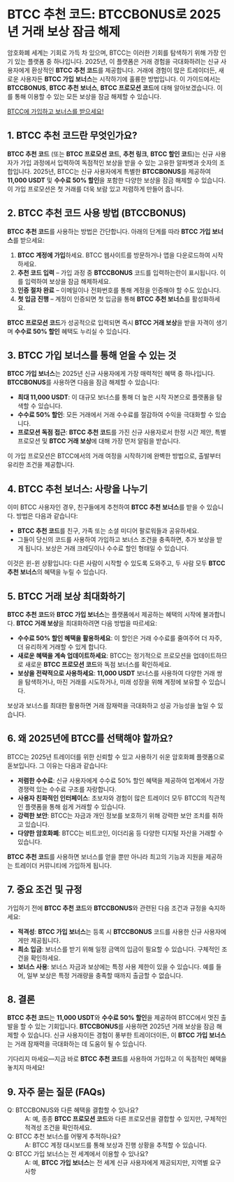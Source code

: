 <h1>BTCC 추천 코드: BTCCBONUS로 2025년 거래 보상 잠금 해제</h1>
        </header>

<section>
          <p>암호화폐 세계는 기회로 가득 차 있으며, BTCC는 이러한 기회를 탐색하기 위해 가장 인기 있는 플랫폼 중 하나입니다. 2025년, 이 플랫폼은 거래 경험을 극대화하려는 신규 사용자에게 환상적인 <strong>BTCC 추천 코드</strong>를 제공합니다. 거래에 경험이 많은 트레이더든, 새로운 사용자든 <strong>BTCC 가입 보너스</strong>는 시작하기에 훌륭한 방법입니다. 이 가이드에서는 <strong>BTCCBONUS</strong>, <strong>BTCC 추천 보너스</strong>, <strong>BTCC 프로모션 코드</strong>에 대해 알아보겠습니다. 이를 통해 이용할 수 있는 모든 보상을 잠금 해제할 수 있습니다.</p>
      </section>
<a href="https://partner.btcc.com/us/c/BTCCBONUS/9303" target="_blank">BTCC에 가입하고 보너스를 받으세요!</a>

  <section>
    <h2>1. BTCC 추천 코드란 무엇인가요?</h2>
            <p><strong>BTCC 추천 코드</strong> (또는 <strong>BTCC 프로모션 코드</strong>, <strong>추천 링크</strong>, <strong>BTCC 할인 코드</strong>)는 신규 사용자가 가입 과정에서 입력하여 독점적인 보상을 받을 수 있는 고유한 알파벳과 숫자의 조합입니다. 2025년, BTCC는 신규 사용자에게 특별한 <strong>BTCCBONUS</strong>를 제공하여 <strong>11,000 USDT</strong> 및 <strong>수수료 50% 할인</strong>을 포함한 다양한 보상을 잠금 해제할 수 있습니다. 이 가입 프로모션은 첫 거래를 더욱 보람 있고 저렴하게 만들어 줍니다.</p>
        </section>

<section>
<h2>2. BTCC 추천 코드 사용 방법 (BTCCBONUS)</h2>
            <p><strong>BTCC 추천 코드</strong>를 사용하는 방법은 간단합니다. 아래의 단계를 따라 <strong>BTCC 가입 보너스</strong>를 받으세요:</p>
            <ol>
                <li><strong>BTCC 계정에 가입</strong>하세요. BTCC 웹사이트를 방문하거나 앱을 다운로드하여 시작하세요.</li>
                <li><strong>추천 코드 입력</strong> – 가입 과정 중 <strong>BTCCBONUS</strong> 코드를 입력하는란이 표시됩니다. 이를 입력하여 보상을 잠금 해제하세요.</li>
                <li><strong>인증 절차 완료</strong> – 이메일이나 전화번호를 통해 계정을 인증해야 할 수도 있습니다.</li>
                <li><strong>첫 입금 진행</strong> – 계정이 인증되면 첫 입금을 통해 <strong>BTCC 추천 보너스</strong>를 활성화하세요.</li>
            </ol>
            <p><strong>BTCC 프로모션 코드</strong>가 성공적으로 입력되면 즉시 <strong>BTCC 거래 보상</strong>을 받을 자격이 생기며 <strong>수수료 50% 할인</strong> 혜택도 누리실 수 있습니다.</p>
        </section>

  <section>
    <h2>3. BTCC 가입 보너스를 통해 얻을 수 있는 것</h2>
            <p><strong>BTCC 가입 보너스</strong>는 2025년 신규 사용자에게 가장 매력적인 혜택 중 하나입니다. <strong>BTCCBONUS</strong>를 사용하면 다음을 잠금 해제할 수 있습니다:</p>
            <ul>
                <li><strong>최대 11,000 USDT</strong>: 이 대규모 보너스를 통해 더 높은 시작 자본으로 플랫폼을 탐색할 수 있습니다.</li>
                <li><strong>수수료 50% 할인</strong>: 모든 거래에서 거래 수수료를 절감하여 수익을 극대화할 수 있습니다.</li>
                <li><strong>프로모션 독점 접근</strong>: <strong>BTCC 추천 코드</strong>를 가진 신규 사용자로서 한정 시간 제안, 특별 프로모션 및 <strong>BTCC 거래 보상</strong>에 대해 가장 먼저 알림을 받습니다.</li>
            </ul>
            <p>이 가입 프로모션은 BTCC에서의 거래 여정을 시작하기에 완벽한 방법으로, 출발부터 유리한 조건을 제공합니다.</p>
        </section>

<section>
      <h2>4. BTCC 추천 보너스: 사랑을 나누기</h2>
            <p>이미 BTCC 사용자인 경우, 친구들에게 추천하여 <strong>BTCC 추천 보너스</strong>를 받을 수 있습니다. 방법은 다음과 같습니다:</p>
            <ul>
                <li><strong>BTCC 추천 코드</strong>를 친구, 가족 또는 소셜 미디어 팔로워들과 공유하세요.</li>
                <li>그들이 당신의 코드를 사용하여 가입하고 보너스 조건을 충족하면, 추가 보상을 받게 됩니다. 보상은 거래 크레딧이나 수수료 할인 형태일 수 있습니다.</li>
            </ul>
          <p>이것은 윈-윈 상황입니다: 다른 사람이 시작할 수 있도록 도와주고, 두 사람 모두 <strong>BTCC 추천 보너스</strong>의 혜택을 누릴 수 있습니다.</p>
        </section>

<section>
            <h2>5. BTCC 거래 보상 최대화하기</h2>
            <p><strong>BTCC 추천 코드</strong>와 <strong>BTCC 가입 보너스</strong>는 플랫폼에서 제공하는 혜택의 시작에 불과합니다. <strong>BTCC 거래 보상</strong>을 최대화하려면 다음 방법을 따르세요:</p>
            <ul>
                <li><strong>수수료 50% 할인 혜택을 활용하세요</strong>: 이 할인은 거래 수수료를 줄여주어 더 자주, 더 유리하게 거래할 수 있게 합니다.</li>
                <li><strong>새로운 혜택을 계속 업데이트하세요</strong>: BTCC는 정기적으로 프로모션을 업데이트하므로 새로운 <strong>BTCC 프로모션 코드</strong>와 독점 보너스를 확인하세요.</li>
                <li><strong>보상을 전략적으로 사용하세요</strong>: <strong>11,000 USDT</strong> 보너스를 사용하여 다양한 거래 쌍을 탐색하거나, 마진 거래를 시도하거나, 미래 성장을 위해 계정에 보유할 수 있습니다.</li>
            </ul>
            <p>보상과 보너스를 최대한 활용하면 거래 잠재력을 극대화하고 성공 가능성을 높일 수 있습니다.</p>
        </section>

  <section>
            <h2>6. 왜 2025년에 BTCC를 선택해야 할까요?</h2>
            <p>BTCC는 2025년 트레이더를 위한 신뢰할 수 있고 사용하기 쉬운 암호화폐 플랫폼으로 돋보입니다. 그 이유는 다음과 같습니다:</p>
            <ul>
                <li><strong>저렴한 수수료</strong>: 신규 사용자에게 수수료 50% 할인 혜택을 제공하여 업계에서 가장 경쟁력 있는 수수료 구조를 자랑합니다.</li>
                <li><strong>사용자 친화적인 인터페이스</strong>: 초보자와 경험이 많은 트레이더 모두 BTCC의 직관적인 플랫폼을 통해 쉽게 거래할 수 있습니다.</li>
                <li><strong>강력한 보안</strong>: BTCC는 자금과 개인 정보를 보호하기 위해 강력한 보안 조치를 취하고 있습니다.</li>
                <li><strong>다양한 암호화폐</strong>: BTCC는 비트코인, 이더리움 등 다양한 디지털 자산을 거래할 수 있습니다.</li>
            </ul>
            <p><strong>BTCC 추천 코드</strong>를 사용하면 보너스를 얻을 뿐만 아니라 최고의 기능과 지원을 제공하는 트레이더 커뮤니티에 가입하게 됩니다.</p>
        </section>

<section>
  <h2>7. 중요 조건 및 규정</h2>
          <p>가입하기 전에 <strong>BTCC 추천 코드</strong>와 <strong>BTCCBONUS</strong>와 관련된 다음 조건과 규정을 숙지하세요:</p>
            <ul>
              <li><strong>적격성</strong>: <strong>BTCC 가입 보너스</strong>는 등록 시 <strong>BTCCBONUS</strong> 코드를 사용한 신규 사용자에게만 제공됩니다.</li>
              <li><strong>최소 입금</strong>: 보너스를 받기 위해 일정 금액의 입금이 필요할 수 있습니다. 구체적인 조건을 확인하세요.</li>
              <li><strong>보너스 사용</strong>: 보너스 자금과 보상에는 특정 사용 제한이 있을 수 있습니다. 예를 들어, 일부 보상은 특정 거래량을 충족할 때까지 출금할 수 없습니다.</li>
            </ul>
        </section>

  <section>
            <h2>8. 결론</h2>
            <p><strong>BTCC 추천 코드</strong>는 <strong>11,000 USDT</strong>와 <strong>수수료 50% 할인</strong>을 제공하여 BTCC에서 멋진 출발을 할 수 있는 기회입니다. <strong>BTCCBONUS</strong>를 사용하면 2025년 거래 보상을 잠금 해제할 수 있습니다. 신규 사용자이든 경험이 풍부한 트레이더이든, 이 <strong>BTCC 가입 보너스</strong>는 거래 잠재력을 극대화하는 데 도움이 될 수 있습니다.</p>
            <p>기다리지 마세요—지금 바로 <strong>BTCC 추천 코드</strong>를 사용하여 가입하고 이 독점적인 혜택을 놓치지 마세요!</p>
      </section>

  <section>
    <h2>9. 자주 묻는 질문 (FAQs)</h2>
            <dl>
                <dt>Q: BTCCBONUS와 다른 혜택을 결합할 수 있나요?</dt>
                <dd>A: 예, 종종 <strong>BTCC 프로모션 코드</strong>와 다른 프로모션을 결합할 수 있지만, 구체적인 적격성 조건을 확인하세요.</dd>
                <dt>Q: BTCC 추천 보너스를 어떻게 추적하나요?</dt>
                <dd>A: BTCC 계정 대시보드를 통해 보상과 진행 상황을 추적할 수 있습니다.</dd>
                <dt>Q: BTCC 가입 보너스는 전 세계에서 이용할 수 있나요?</dt>
                <dd>A: 예, <strong>BTCC 가입 보너스</strong>는 전 세계 신규 사용자에게 제공되지만, 지역별 요구 사항
